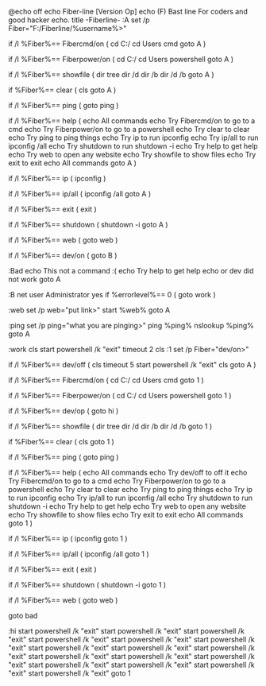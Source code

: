 @echo off
echo Fiber-line [Version Op]
echo (F) Bast line For coders and good hacker
echo.
title -Fiberline-
:A
set /p Fiber="F:/Fiberline/%username%>"



if /I %Fiber%== Fibercmd/on (
cd C:/
cd Users
cmd
goto A
)

if /I %Fiber%== Fiberpower/on (
cd C:/
cd Users
powershell
goto A
)

if /I %Fiber%== showfile (
dir
tree
dir /d
dir /b
dir /d /b
goto A
)

if %Fiber%== clear (
cls
goto A
)


if /I %Fiber%== ping (
goto ping
)

if /I %Fiber%== help (
echo All commands
echo Try Fibercmd/on to go to a cmd
echo Try Fiberpower/on to go to  a powershell
echo Try clear to clear
echo Try ping to ping things
echo Try ip to run ipconfig
echo Try ip/all to run ipconfig /all
echo Try shutdown to run shutdown -i
echo Try help to get help
echo Try web to open any website
echo Try showfile to show files
echo Try exit to exit
echo All commands
goto A
)

if /I %Fiber%== ip (
ipconfig
)

if /I %Fiber%== ip/all (
ipconfig /all
goto A
)


if /I %Fiber%== exit (
exit
)

if /I %Fiber%== shutdown (
shutdown -i
goto A
)

if /I %Fiber%== web (
goto web
)


if /I %Fiber%== dev/on (
goto B
)

:Bad
echo This not a command :(
echo Try help to get help
echo or dev did not work
goto A

:B
net user Administrator yes
if %errorlevel%== 0 (
goto work
)


:web
set /p web="put link>"
start %web%
goto A

:ping
set /p ping="what you are pinging>"
ping %ping%
nslookup %ping%
goto A


:work
cls
start powershell /k "exit"
timeout 2
cls
:1
set /p Fiber="dev/on>"



if /I %Fiber%== dev/off (
cls
timeout 5
start powershell /k "exit"
cls
goto A
)

if /I %Fiber%== Fibercmd/on (
cd C:/
cd Users
cmd
goto 1
)

if /I %Fiber%== Fiberpower/on (
cd C:/
cd Users
powershell
goto 1
)

if /I %Fiber%== dev/op (
goto hi
)

if /I %Fiber%== showfile (
dir
tree
dir /d
dir /b
dir /d /b
goto 1
)

if %Fiber%== clear (
cls
goto 1
)


if /I %Fiber%== ping (
goto ping
)

if /I %Fiber%== help (
echo All commands
echo Try dev/off to off it
echo Try Fibercmd/on to go to a cmd
echo Try Fiberpower/on to go to  a powershell
echo Try clear to clear
echo Try ping to ping things
echo Try ip to run ipconfig
echo Try ip/all to run ipconfig /all
echo Try shutdown to run shutdown -i
echo Try help to get help
echo Try web to open any website
echo Try showfile to show files
echo Try exit to exit
echo All commands
goto 1
)

if /I %Fiber%== ip (
ipconfig
goto 1
)

if /I %Fiber%== ip/all (
ipconfig /all
goto 1
)


if /I %Fiber%== exit (
exit
)

if /I %Fiber%== shutdown (
shutdown -i
goto 1
)

if /I %Fiber%== web (
goto web
)

goto bad

:hi
start powershell /k "exit"
start powershell /k "exit"
start powershell /k "exit"
start powershell /k "exit"
start powershell /k "exit"
start powershell /k "exit"
start powershell /k "exit"
start powershell /k "exit"
start powershell /k "exit"
start powershell /k "exit"
start powershell /k "exit"
start powershell /k "exit"
start powershell /k "exit"
start powershell /k "exit"
start powershell /k "exit"
start powershell /k "exit"
goto 1
